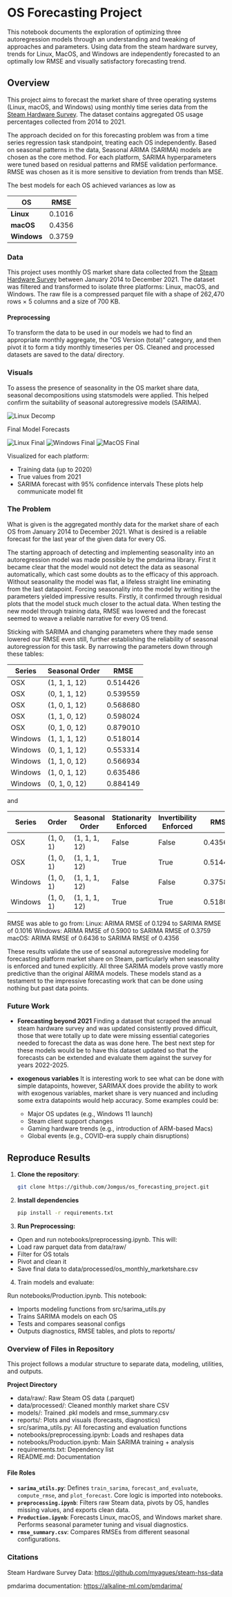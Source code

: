 # OS Forecasting Project
This notebook documents the exploration of optimizing three autoregression models through an understanding and tweaking of approaches and parameters. Using data from the steam hardware survey, trends for Linux, MacOS, and Windows are independently forecasted to an optimally low RMSE and visually satisfactory forecasting trend.


## Overview
This project aims to forecast the market share of three operating systems (Linux, macOS, and Windows) using monthly time series data from the [Steam Hardware Survey](https://github.com/myagues/steam-hss-data/releases). The dataset contains aggregated OS usage percentages collected from 2014 to 2021.

The approach decided on for this forecasting problem was from a time series regression task standpoint, treating each OS independently. Based on seasonal patterns in the data, Seasonal ARIMA (SARIMA) models are chosen as the core method. For each platform, SARIMA hyperparameters were tuned based on residual patterns and RMSE validation performance. RMSE was chosen as it is more sensitive to deviation from trends than MSE.

The best models for each OS achieved variances as low as

| OS          | RMSE   |
| ----------- | ------ |
| **Linux**   | 0.1016 |
| **macOS**   | 0.4356 |
| **Windows** | 0.3759 |

### Data
This project uses monthly OS market share data collected from the [Steam Hardware Survey](https://github.com/myagues/steam-hss-data/releases) between January 2014 to December 2021. The dataset was filtered and transformed to isolate three platforms: Linux, macOS, and Windows. The raw file is a compressed parquet file with a shape of 262,470 rows × 5 columns and a size of 700 KB.

#### Preprocessing
To transform the data to be used in our models we had to find an appropriate monthly aggregate, the "OS Version (total)" category, and then pivot it to form a tidy monthly timeseries per OS. Cleaned and processed datasets are saved to the data/ directory.

### Visuals
To assess the presence of seasonality in the OS market share data, seasonal decompositions using statsmodels were applied. This helped confirm the suitability of seasonal autoregressive models (SARIMA).

![Linux Decomp](reports/linux_decomposition)

Final Model Forecasts

![Linux Final](reports/linux_final)
![Windows Final](reports/windows_final)
![MacOS Final](reports/osx_final)

Visualized for each platform:
- Training data (up to 2020)
- True values from 2021
- SARIMA forecast with 95% confidence intervals
These plots help communicate model fit

### The Problem
What is given is the aggregated monthly data for the market share of each OS from January 2014 to December 2021. What is desired is a reliable forecast for the last year of the given data for every OS. 

The starting approach of detecting and implementing seasonality into an autoregression model was made possible by the pmdarima library. First it became clear that the model would not detect the data as seasonal automatically, which cast some doubts as to the efficacy of this approach. Without seasonality the model was flat, a lifeless straight line eminating from the last datapoint. Forcing seasonality into the model by writing in the parameters yielded impressive results. Firstly, it confirmed through residual plots that the model stuck much closer to the actual data. When testing the new model through training data, RMSE was lowered and the forecast seemed to weave a reliable narrative for every OS trend. 

Sticking with SARIMA and changing parameters where they made sense lowered our RMSE even still, further establishing the reliability of seasonal autoregression for this task. By narrowing the parameters down through these tables:

| Series  | Seasonal Order | RMSE     |
| ------- | -------------- | -------- |
| OSX     | (1, 1, 1, 12)  | 0.514426 |
| OSX     | (0, 1, 1, 12)  | 0.539559 |
| OSX     | (1, 0, 1, 12)  | 0.568680 |
| OSX     | (1, 1, 0, 12)  | 0.598024 |
| OSX     | (0, 1, 0, 12)  | 0.879010 |
| Windows | (1, 1, 1, 12)  | 0.518014 |
| Windows | (0, 1, 1, 12)  | 0.553314 |
| Windows | (1, 1, 0, 12)  | 0.566934 |
| Windows | (1, 0, 1, 12)  | 0.635486 |
| Windows | (0, 1, 0, 12)  | 0.884149 |

and

| Series  | Order     | Seasonal Order | Stationarity Enforced | Invertibility Enforced | RMSE     |
| ------- | --------- | -------------- | --------------------- | ---------------------- | -------- |
| OSX     | (1, 0, 1) | (1, 1, 1, 12)  | False                 | False                  | 0.435617 |
| OSX     | (1, 0, 1) | (1, 1, 1, 12)  | True                  | True                   | 0.514426 |
| Windows | (1, 0, 1) | (1, 1, 1, 12)  | False                 | False                  | 0.375858 |
| Windows | (1, 0, 1) | (1, 1, 1, 12)  | True                  | True                   | 0.518014 |

RMSE was able to go from:
Linux: ARIMA RMSE of 0.1294 to SARIMA RMSE of 0.1016
Windows: ARIMA RMSE of 0.5900 to SARIMA RMSE of 0.3759
macOS: ARIMA RMSE of 0.6436 to SARIMA RMSE of 0.4356

These results validate the use of seasonal autoregressive modeling for forecasting platform market share on Steam, particularly when seasonality is enforced and tuned explicitly. All three SARIMA models prove vastly more predictive than the original ARIMA models. These models stand as a testament to the impressive forecasting work that can be done using nothing but past data points. 

### Future Work

- **Forecasting beyond 2021**
Finding a dataset that scraped the annual steam hardware survey and was updated consistently proved difficult, those that were totally up to date were missing essential categories needed to forecast the data as was done here. The best next step for these models would be to have this dataset updated so that the forecasts can be extended and evaluate them against the survey for years 2022-2025.

- **exogenous variables**
It is interesting work to see what can be done with simple datapoints, however, SARIMAX does provide the ability to work with exogenous variables, market share is very nuanced and including some extra datapoints would help accuracy. Some examples could be:
  - Major OS updates (e.g., Windows 11 launch)
  - Steam client support changes
  - Gaming hardware trends (e.g., introduction of ARM-based Macs)
  - Global events (e.g., COVID-era supply chain disruptions)

## Reproduce Results

1. **Clone the repository**:
   ```bash
   git clone https://github.com/Jomgus/os_forecasting_project.git
   ```
2. **Install dependencies**
    ```bash
    pip install -r requirements.txt
    ```
3. **Run Preprocessing:**

  - Open and run notebooks/preprocessing.ipynb. This will:
  - Load raw parquet data from data/raw/
  - Filter for OS totals
  - Pivot and clean it
  - Save final data to data/processed/os_monthly_marketshare.csv
4. Train models and evaluate:

  Run notebooks/Production.ipynb. This notebook:
- Imports modeling functions from src/sarima_utils.py
- Trains SARIMA models on each OS
- Tests and compares seasonal configs
- Outputs diagnostics, RMSE tables, and plots to reports/

### Overview of Files in Repository

This project follows a modular structure to separate data, modeling, utilities, and outputs.

**Project Directory**
- data/raw/: Raw Steam OS data (.parquet)
- data/processed/: Cleaned monthly market share CSV
- models/: Trained .pkl models and rmse_summary.csv
- reports/: Plots and visuals (forecasts, diagnostics)
- src/sarima_utils.py: All forecasting and evaluation functions
- notebooks/preprocessing.ipynb: Loads and reshapes data
- notebooks/Production.ipynb: Main SARIMA training + analysis
- requirements.txt: Dependency list
- README.md: Documentation

#### File Roles

- **`sarima_utils.py`**: Defines `train_sarima`, `forecast_and_evaluate`, `compute_rmse`, and `plot_forecast`. Core logic is imported into notebooks.
- **`preprocessing.ipynb`**: Filters raw Steam data, pivots by OS, handles missing values, and exports clean data.
- **`Production.ipynb`**: Forecasts Linux, macOS, and Windows market share. Performs seasonal parameter tuning and visual diagnostics.
- **`rmse_summary.csv`**: Compares RMSEs from different seasonal configurations.


### Citations
Steam Hardware Survey Data:
https://github.com/myagues/steam-hss-data

pmdarima documentation:
https://alkaline-ml.com/pmdarima/

